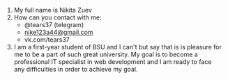 1. My full name is Nikita Zuev
2. How can you contact with me:
    - @tears37 (telegram)
    - nike123a44@gmail.com
    - vk.com/tears37
3. I am a first-year student of BSU and I can't but say that is is pleasure for me to be a part of such great university. My goal is to become a professional IT specialist in web development and I am ready to face any difficulties in order to achieve my goal.
